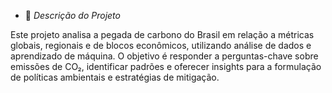 - 📝 *Descrição do Projeto*

Este projeto analisa a pegada de carbono do Brasil em relação a métricas globais, regionais e de blocos econômicos, utilizando análise de dados e aprendizado de máquina. O objetivo é responder a perguntas-chave sobre emissões de CO₂, identificar padrões e oferecer insights para a formulação de políticas ambientais e estratégias de mitigação.
